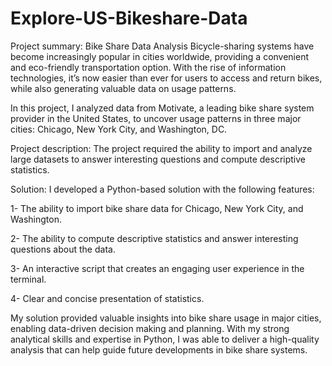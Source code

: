 # Explore-US-Bikeshare-Data
Project summary: Bike Share Data Analysis Bicycle-sharing systems have become increasingly popular in cities worldwide, providing a convenient and eco-friendly transportation option. With the rise of information technologies, it’s now easier than ever for users to access and return bikes, while also generating valuable data on usage patterns.

In this project, I analyzed data from Motivate, a leading bike share system provider in the United States, to uncover usage patterns in three major cities: Chicago, New York City, and Washington, DC.

Project description: The project required the ability to import and analyze large datasets to answer interesting questions and compute descriptive statistics.

Solution: I developed a Python-based solution with the following features:

1- The ability to import bike share data for Chicago, New York City, and Washington.

2- The ability to compute descriptive statistics and answer interesting questions about the data.

3- An interactive script that creates an engaging user experience in the terminal.

4- Clear and concise presentation of statistics.

My solution provided valuable insights into bike share usage in major cities, enabling data-driven decision making and planning. With my strong analytical skills and expertise in Python, I was able to deliver a high-quality analysis that can help guide future developments in bike share systems.
